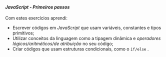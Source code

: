 #### _JavaScript - Primeiros passos_

Com estes exercícios aprendi:

-   Escrever códigos em  _JavaScript_ que usam variáveis, constantes e tipos primitivos;
-   Utilizar conceitos da linguagem como a tipagem dinâmica e  _operadores lógicos/aritméticos/de atribuição_ no seu código;
-   Criar códigos que usam estruturas condicionais, como o  `if/else`  .